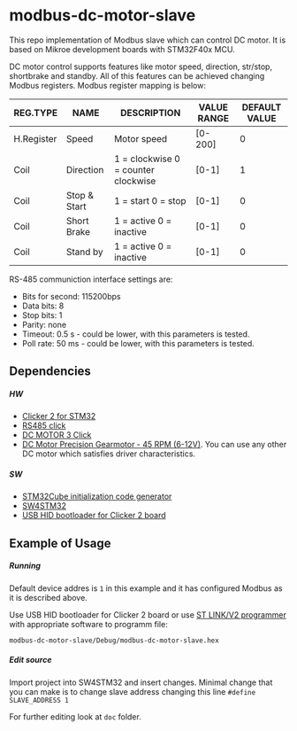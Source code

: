 # modbus-dc-motor-slave
This repo implementation of Modbus slave which can control DC motor. It is based on Mikroe development boards with STM32F40x MCU.

DC motor control supports features like motor speed, direction, str/stop, shortbrake and standby. All of this features can be achieved changing Modbus registers. Modbus register mapping is below:

| REG.TYPE   | NAME         | DESCRIPTION                         | VALUE RANGE | DEFAULT VALUE |
|------------|--------------|-------------------------------------|-------------|---------------|
| H.Register | Speed        | Motor speed                         | [0-200]     | 0             |
| Coil       | Direction    | 1 = clockwise 0 = counter clockwise | [0-1]       | 1             |
| Coil       | Stop & Start | 1 = start 0 = stop                  | [0-1]       | 0             |
| Coil       | Short Brake  | 1 = active 0 = inactive             | [0-1]       | 0             |
| Coil       | Stand by     | 1 = active  0 = inactive            | [0-1]       | 0             |

RS-485 communiction interface settings are:
* Bits for second: 115200bps
* Data bits: 8
* Stop bits: 1
* Parity: none
* Timeout: 0.5 s - could be lower, with this parameters is tested.
* Poll rate: 50 ms - could be lower, with this parameters is tested.
 
## Dependencies

##### HW
* [Clicker 2 for STM32](https://www.mikroe.com/clicker-2-stm32f4)
* [RS485 click](https://www.mikroe.com/rs485-33v-click)
* [DC MOTOR 3 Click](https://www.mikroe.com/dc-motor-3-click)
* [DC Motor Precision Gearmotor - 45 RPM (6-12V)](https://www.sparkfun.com/products/retired/12514). You can use any other DC motor which satisfies driver characteristics.

##### SW
 * [STM32Cube initialization code generator](https://www.st.com/en/development-tools/stm32cubemx.html)
 * [SW4STM32](https://www.st.com/en/development-tools/sw4stm32.html)
 * [USB HID bootloader for Clicker 2 board](https://download.mikroe.com/examples/starter-boards/clicker-2/stm32f4/clicker-2-stm32f4-mikrobootloader-usb-hid-v130.zip)

## Example of Usage

##### Running
Default device addres is `1` in this example and it has configured Modbus as it is described above.

Use USB HID bootloader for Clicker 2 board or use [ST LINK/V2 programmer](https://www.st.com/en/development-tools/st-link-v2.html) with appropriate software to programm file:

`modbus-dc-motor-slave/Debug/modbus-dc-motor-slave.hex`

##### Edit source
Import project into SW4STM32 and insert changes. Minimal change that you can make is to change slave address changing this line `#define SLAVE_ADDRESS 1`

For further editing look at `doc` folder.
